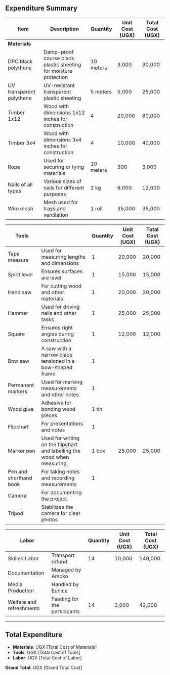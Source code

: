 ## **Expenditure Summary**

| Item                        | Description                                               | Quantity | Unit Cost (UGX) | Total Cost (UGX) |
|-----------------------------|-----------------------------------------------------------|----------|-----------------|-----------------|
| **Materials**               |                                                           |          |                 |                 |
| DPC black polythene         | Damp-proof course black plastic sheeting for moisture protection | 10 meters |3,000  | 30,000 |
| UV transparent polythene    | UV-resistant transparent plastic sheeting                | 5 meters  | 5,000 | 25,000 |
| Timber 1x12                 | Wood with dimensions 1x12 inches for construction         | 4        |20,000  | 80,000 |
| Timber 3x4                  | Wood with dimensions 3x4 inches for construction          | 4        |10,000  |40,000  |
| Rope                        | Used for securing or tying materials                      | 10 meters |300  |3,000  |
| Nails of all types          | Various sizes of nails for different purposes             | 2 kg     | 6,000 |12,000  |
| Wire mesh                   | Mesh used for trays and ventilation                       | 1 roll   | 35,000 |35,000  |

| **Tools**                   |                                                           | Quantity | Unit Cost (UGX) | Total Cost (UGX) |
|-----------------------------|-----------------------------------------------------------|----------|-----------------|-----------------|
| Tape measure                | Used for measuring lengths and dimensions                 | 1        | 20,000 |20,000  |
| Spirit level                | Ensures surfaces are level                                | 1        | 15,000 |15,000  |
| Hand saw                    | For cutting wood and other materials                      | 1        |20,000  | 20,000 |
| Hammer                      | Used for driving nails and other tasks                    | 1        |25,000  |25,000  |
| Square                      | Ensures right angles during construction                  | 1        | 12,000 |12,000  |
| Bow saw                     | A saw with a narrow blade tensioned in a bow-shaped frame | 1        |  |  |
| Permanent markers           | Used for marking measurements and other notes             | 1        |  |  |
| Wood glue                   | Adhesive for bonding wood pieces                          | 1 tin    |  |  |
| Flipchart                   | For presentations and notes                               | 1        |  |  |
| Marker pen                  | Used for writing on the flipchart and labelling the wood when measuring                         | 1 box       |25,000  |25,000  |
| Pen and shorthand book      | For taking notes and recording measurements               | 1        |  |  |
| Camera                      | For documenting the project                               |          |  |  |
| Tripod                      | Stabilizes the camera for clear photos                    |          |  |  |

| **Labor**                   |                                                           | Quantity | Unit Cost (UGX) | Total Cost (UGX) |
|-----------------------------|-----------------------------------------------------------|----------|-----------------|-----------------|
| Skilled Labor               | Transport refund     | 14       | 10,000 |140,000  |
| Documentation               | Managed by Amoko                                          |          |  |  |
| Media Production            | Handled by Eunice                                         |          |  |  |
| Welfare and refreshments | Feeding for the participants   | 14       | 3,000  |42,000

---

## **Total Expenditure**
- **Materials**: UGX [Total Cost of Materials]
- **Tools**: UGX [Total Cost of Tools]
- **Labor**: UGX [Total Cost of Labor]

**Grand Total**: UGX [Grand Total Cost]

